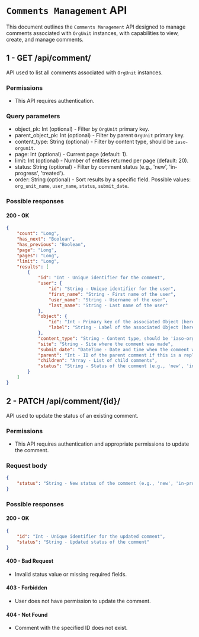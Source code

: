 # `Comments Management` API

This document outlines the `Comments Management` API designed to manage comments associated with `OrgUnit` instances, with capabilities to view, create, and manage comments.

## 1 - GET /api/comment/

API used to list all comments associated with `OrgUnit` instances.

### Permissions

- This API requires authentication.

### Query parameters
- object_pk: Int (optional) - Filter by `OrgUnit` primary key.
- parent_object_pk: Int (optional) - Filter by parent `OrgUnit` primary key.
- content_type: String (optional) - Filter by content type, should be `iaso-orgunit`.
- page: Int (optional) - Current page (default: 1).
- limit: Int (optional) - Number of entities returned per page (default: 20).
- status: String (optional) - Filter by comment status (e.g., 'new', 'in-progress', 'treated').
- order: String (optional) - Sort results by a specific field. Possible values: `org_unit_name`, `user_name`, `status`, `submit_date`.

### Possible responses

#### 200 - OK

```json
{
    "count": "Long",
    "has_next": "Boolean",
    "has_previous": "Boolean",
    "page": "Long",
    "pages": "Long",
    "limit": "Long",
    "results": [
        {
            "id": "Int - Unique identifier for the comment",
            "user": {
                "id": "String - Unique identifier for the user",
                "first_name": "String - First name of the user",
                "user_name": "String - Username of the user",
                "last_name": "String - Last name of the user"
            },
            "object": {
                "id": "Int - Primary key of the associated Object (here OrgUnit)",
                "label": "String - Label of the associated Object (here OrgUnit name)"
            },
            "content_type": "String - Content type, should be 'iaso-orgunit'",
            "site": "String - Site where the comment was made",
            "submit_date": "DateTime - Date and time when the comment was submitted",
            "parent": "Int - ID of the parent comment if this is a reply",
            "children": "Array - List of child comments",
            "status": "String - Status of the comment (e.g., 'new', 'in-progress', 'treated')"
        }
    ]
}
```

## 2 - PATCH /api/comment/{id}/

API used to update the status of an existing comment.

### Permissions

- This API requires authentication and appropriate permissions to update the comment.

### Request body

```json
{
    "status": "String - New status of the comment (e.g., 'new', 'in-progress', 'treated')"
}
```

### Possible responses

#### 200 - OK

```json
{
    "id": "Int - Unique identifier for the updated comment",
    "status": "String - Updated status of the comment"
}
```

#### 400 - Bad Request

- Invalid status value or missing required fields.

#### 403 - Forbidden

- User does not have permission to update the comment.

#### 404 - Not Found

- Comment with the specified ID does not exist.
